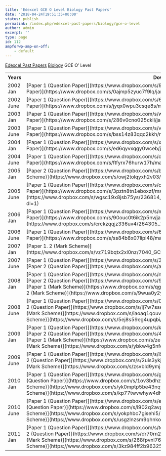 ```yaml
---
title: 'Edexcel GCE O Level Biology Past Papers'
date: '2018-04-24T19:51:35+00:00'
status: publish
permalink: /index.php/edexcel-past-papers/biology/gce-o-level
author: admin
excerpt: ''
type: page
id: 112
ampforwp-amp-on-off:
    - default
---
```

[Edexcel Past Papers](/index.php/edexcel-past-papers/)  [Biology](/index.php/edexcel-past-papers/biology/)  GCE O’ Level

<table class="table" style="width:100%"><tbody><tr><th>Years</th><th>Download</th></tr><tr><td>2002 Jan</td><td>[Paper 1 (Question Paper)](https://www.dropbox.com/s/9ysbzv6f22o4y3h/jan02_p1.pdf?dl=1)  
[Paper 2 (Question Paper)](https://www.dropbox.com/s/0ajmp5zyuc7f9lq/jan02_p2.pdf?dl=1)</td></tr><tr><td>2002 June</td><td>[Paper 1 (Question Paper)](https://www.dropbox.com/s/6g6316zcswprgh3/may02_p1.pdf?dl=1)  
[Paper 2 (Question Paper)](https://www.dropbox.com/s/jyqx0wpu3csqe8s/may02_p2.pdf?dl=1)</td></tr><tr><td>2003 Jan</td><td>[Paper 1 (Question Paper)](https://www.dropbox.com/s/w4twgm1iaz4jea0/jan03_p1.pdf?dl=1)  
[Paper 2 (Question Paper)](https://www.dropbox.com/s/286v0cno025ckll/jan03_p2.pdf?dl=1)</td></tr><tr><td>2003 June</td><td>[Paper 1 (Question Paper)](https://www.dropbox.com/s/vxgctpeundbvpiq/may03_p1.pdf?dl=1)  
[Paper 2 (Question Paper)](https://www.dropbox.com/s/bss14z83qqc2kkh/may03_p2.pdf?dl=1)</td></tr><tr><td>2004 Jan</td><td>[Paper 1 (Question Paper)](https://www.dropbox.com/s/xhcldfrek58cwdi/jan04_p1.pdf?dl=1)  
[Paper 2 (Question Paper)](https://www.dropbox.com/s/ed6qyvxqgy0wceb/jan04_p2.pdf?dl=1)</td></tr><tr><td>2004 June</td><td>[Paper 1 (Question Paper)](https://www.dropbox.com/s/o560h93zh5pxnsj/may04_p1.pdf?dl=1)  
[Paper 2 (Question Paper)](https://www.dropbox.com/s/ftfyrx76hurw17h/may04_p2.pdf?dl=1)</td></tr><tr><td>2005 Jan</td><td>[Paper 2 (Question Paper)](https://www.dropbox.com/s/bez1342pq6agrs2/jan05_p2.pdf?dl=1)  
[Paper 1, 2 (Mark Scheme)](https://www.dropbox.com/s/owj2tolqyxh2v03/225777_Biology_7040.pdf?dl=1)</td></tr><tr><td>2005 June</td><td>[Paper 1 (Question Paper)](https://www.dropbox.com/s/cs8jy3g77f2gki1/may05_p1.pdf?dl=1)  
[Paper 2 (Question Paper)](https://www.dropbox.com/s/3pztn8tn1eboxzf/may05_p2.pdf?dl=1)  
[Paper 1, 2 (Mark Scheme)](https://www.dropbox.com/s/wgsc19x8jsb75ys/236814_OL_Biology___7040_MS_Examiner_Report___June_2005.pdf?dl=1)</td></tr><tr><td>2006 Jan</td><td>[Paper 1 (Question Paper)](https://www.dropbox.com/s/m9vbo6m8n1ruxui/jan06_p1.pdf?dl=1)  
[Paper 2 (Question Paper)](https://www.dropbox.com/s/90ouc0t6ik2p5nv/jan06_p2.pdf?dl=1)  
[Paper 1, 2 (Mark Scheme)](https://www.dropbox.com/s/crckzqqjz336uv4/264305_7040_Mark_Scheme_Examiners__Report_Jan06.pdf?dl=1)</td></tr><tr><td>2006 June</td><td>[Paper 1 (Question Paper)](https://www.dropbox.com/s/6yypa6i9syj2n2x/may06_p1.pdf?dl=1)  
[Paper 2 (Question Paper)](https://www.dropbox.com/s/ss84b8x07lipi48/may06_p2.pdf?dl=1)</td></tr><tr><td>2007 Jan</td><td>[Paper 1. 2 (Mark Scheme)](https://www.dropbox.com/s/vz719bqtx2xl0nz/7040_GCE_O_Biology_msc_20070803%5B1%5D.pdf?dl=1)</td></tr><tr><td>2007 June</td><td>[Paper 1 (Question Paper)](https://www.dropbox.com/s/3iddeed42mnscom/7040_01_que_20070507.pdf?dl=1)  
[Paper 2 (Question Paper)](https://www.dropbox.com/s/aho4xsegvvbvs5a/7040_02_que_20070509.pdf?dl=1)</td></tr><tr><td>2008 Jan</td><td>[Paper 1 (Question Paper)](https://www.dropbox.com/s/n2a3dzk93oppvhb/7040_01_que_20080116.pdf?dl=1)  
[Paper 2 (Question Paper)](https://www.dropbox.com/s/99wwppx1ls8xcav/7040_02_que_20080118.pdf?dl=1)  
[Paper 1 (Mark Scheme)](https://www.dropbox.com/s/qg8y7v3pv5tip1a/7040_01_rms_20080306.pdf?dl=1)  
[Paper 2 (Mark Scheme)](https://www.dropbox.com/s/9wua0y2ydxa02ou/7040_02_rms_20080306.pdf?dl=1)</td></tr><tr><td>2008 June</td><td>[Paper 1 (Question Paper)](https://www.dropbox.com/s/04xbrl1e52jstgg/7040_01_que_20080505.pdf?dl=1)  
[Paper 2 (Question Paper)](https://www.dropbox.com/s/lj7w7ssezkagcv5/7040_02_que_20080507.pdf?dl=1)  
[Paper 1 (Mark Scheme)](https://www.dropbox.com/s/iaoaq1qouvycpt9/7040_01_rms_20080807.pdf?dl=1)  
[Paper 2 (Mark Scheme)](https://www.dropbox.com/s/5ej8s59eg4upqbi/7040_02_rms_20080807.pdf?dl=1)</td></tr><tr><td>2009 Jan</td><td>[Paper 1 (Question Paper)](https://www.dropbox.com/s/kmdy3mix541l9m4/7040_01_que_20090116.pdf?dl=1)  
[Paper 2 (Question Paper)](https://www.dropbox.com/s/4kn2znuo768ud2g/7040_02_que_20090120.pdf?dl=1)  
[Paper 1 (Mark Scheme)](https://www.dropbox.com/s/ze7yiayyowyfcl3/7040_01_rms_20090312.pdf?dl=1)  
[Paper 2 (Mark Scheme)](https://www.dropbox.com/s/ybkw4g5nfcn9855/7040_02_rms_20090312.pdf?dl=1)</td></tr><tr><td>2009 June</td><td>[Paper 1 (Question Paper)](https://www.dropbox.com/s/i9rpi7ystpbqz74/7040_01_que_20090505.pdf?dl=1)  
[Paper 2 (Question Paper)](https://www.dropbox.com/s/2uis3ykjqxjzaoq/7040_02_que_20090506.pdf?dl=1)  
[Paper 1, 2 (Mark Scheme)](https://www.dropbox.com/s/zsvbld9ymj3ulcl/7040_GCE_O_Biology_msc_20090807.pdf?dl=1)</td></tr><tr><td>2010 Jan</td><td>[Paper 1 (Question Paper)](https://www.dropbox.com/s/gtrllsgz08ogacj/7040_01_que_20100115.pdf?dl=1)  
[Paper 2 (Question Paper)](https://www.dropbox.com/s/1ov3bdhzecxfv41/7040_02_que_20100119.pdf?dl=1)  
[Paper 1 (Mark Scheme)](https://www.dropbox.com/s/yk0mptp5be43nqy/7040_01_msc_20100217.pdf?dl=1)  
[Paper 2 (Mark Scheme)](https://www.dropbox.com/s/kp77twvwhyw4dh8/7040_02_msc_20100217.pdf?dl=1)</td></tr><tr><td>2010 June</td><td>[Paper 1 (Question Paper)](https://www.dropbox.com/s/e3j9oi8zjgkql7t/7040_01_que_20100510.pdf?dl=1)  
[Paper 2 (Question Paper)](https://www.dropbox.com/s/i902q2avplx6fvk/7040_02_que_20100511.pdf?dl=1)  
[Paper 1 (Mark Scheme)](https://www.dropbox.com/s/yokphbc7gisehi5/7040_01_msc_20100716.pdf?dl=1)  
[Paper 2 (Mark Scheme)](https://www.dropbox.com/s/usgzlnzsm9qhnko/7040_02_msc_20100716.pdf?dl=1)</td></tr><tr><td>2011 Jan</td><td>[Paper 1 (Question Paper)](https://www.dropbox.com/s/tq6ucjqhctymeg8/7040_01_que_20110114.pdf?dl=1)  
[Paper 2 (Question Paper)](https://www.dropbox.com/s/dr70rn2y8c1z4qi/7040_02_que_20110118.pdf?dl=1)  
[Paper 1 (Mark Scheme)](https://www.dropbox.com/s/268fpvnl768il6z/7040-01_msc_20110225.pdf?dl=1)  
[Paper 2 (Mark Scheme)](https://www.dropbox.com/s/3kz984ff2b96325/7040-02_msc_20110225.pdf?dl=1)</td></tr></tbody></table>